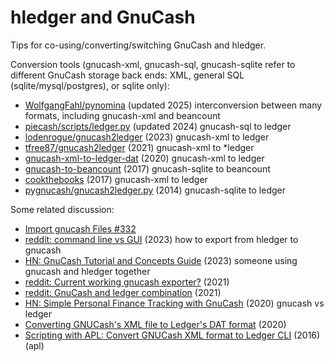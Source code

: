 # hledger and GnuCash

Tips for co-using/converting/switching GnuCash and hledger.

Conversion tools
(gnucash-xml, gnucash-sql, gnucash-sqlite refer to different GnuCash storage back ends: XML, general SQL (sqlite/mysql/postgres), or sqlite only):

- [WolfgangFahl/pynomina](https://github.com/WolfgangFahl/pynomina) (updated 2025) interconversion between many formats, including gnucash-xml and beancount
- [piecash/scripts/ledger.py](https://github.com/sdementen/piecash/blob/master/piecash/scripts/ledger.py) (updated 2024) gnucash-sql to ledger
- [lodenrogue/gnucash2ledger](https://github.com/lodenrogue/gnucash2ledger) (2023) gnucash-xml to ledger
- [tfree87/gnucash2ledger](https://github.com/tfree87/gnucash2ledger) (2021) gnucash-xml to *ledger
- [gnucash-xml-to-ledger-dat](https://github.com/icyflame/gnucash-xml-to-ledger-dat) (2020) gnucash-xml to ledger
- [gnucash-to-beancount](https://github.com/henriquebastos/gnucash-to-beancount/) (2017) gnucash-sqlite to beancount
- [cookthebooks](https://github.com/colemannugent/cookthebooks) (2017) gnucash-xml to ledger
- [pygnucash/gnucash2ledger.py](https://github.com/MatzeB/pygnucash/blob/master/gnucash2ledger.py) (2014) gnucash-sqlite to ledger
<!-- sync: https://plaintextaccounting.org/#gnucash -->

Some related discussion:

- [Import gnucash Files #332](https://github.com/simonmichael/hledger/issues/332)
- [reddit: command line vs GUI](https://www.reddit.com/r/plaintextaccounting/comments/16xhjm5/command_line_vs_gui) (2023) how to export from hledger to gnucash
- [HN: GnuCash Tutorial and Concepts Guide](https://news.ycombinator.com/item?id=37954925) (2023) someone using gnucash and hledger together
- [reddit: Current working gnucash exporter?](https://www.reddit.com/r/plaintextaccounting/comments/r64oye/current_working_gnucash_exporter/) (2021)
- [reddit: GnuCash and ledger combination](https://www.reddit.com/r/plaintextaccounting/comments/m721d7/gnucash_and_ledger_combination) (2021)
- [HN: Simple Personal Finance Tracking with GnuCash](https://news.ycombinator.com/item?id=23238489) (2020) gnucash vs ledger
- [Converting GNUCash's XML file to Ledger's DAT format](https://blog.siddharthkannan.in/2020/04/05/gnucash-ledger-conversion/) (2020)
- [Scripting with APL: Convert GNUCash XML format to Ledger CLI](https://www.sacrideo.us/scripting-with-apl-convert-gnucash-xml-format-to-ledger-cli/) (2016) (apl)
